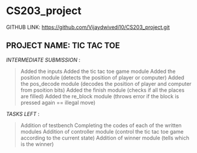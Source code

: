 # CS203_project
GITHUB LINK: https://github.com/Vijaydwivedi10/CS203_project.git
## PROJECT NAME: TIC TAC TOE
*INTERMEDIATE SUBMISSION* :
>Added the inputs 
>Added the tic tac toe game module
>Added the position module (detects the position of player or computer)
>Added the pos_decode module (decodes the position of player and computer from psoition bits)
>Added the finish module (checks if all the places are filled)
>Added the re_block module (throws error if the block is pressed again == illegal move)

*TASKS LEFT* :
>Addition of testbench
>Completing the codes of each of the written modules
>Addition of controller module (control the tic tac toe game according to the current state)
>Addition of winner module (tells which is the winner)
